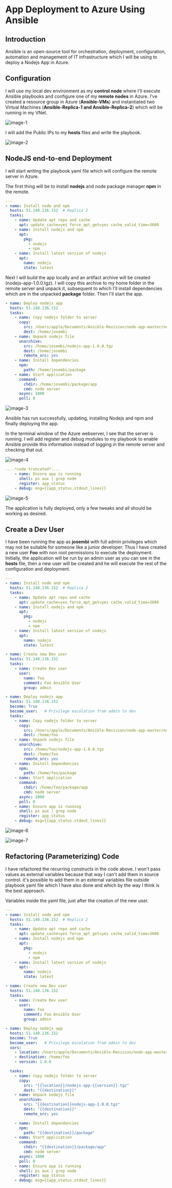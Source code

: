 # App Deployment to Azure Using Ansible

## Introduction

Ansible is an open-source tool for orchestration, deployment, configuration, automation and management of IT infrastructure which I will be using to deploy a Nodejs App in Azure.

## Configuration

I will use my local dev environment as my **control node** where I'll execute Ansible playbooks and configure one of my **remote nodes** in Azure. I've created a resource group in Azure (**Ansible-VMs**) and instantiated two Virtual Machines (**Ansible-Replica-1 and Ansible-Replica-2**) which will be running in my VNet.

![image-1](./images/image-1.png)

I will add the Public IPs to my **hosts** files and write the playbook.

![image-2](./images/image-2.png)

## NodeJS end-to-end Deployment

I will start writing the playbook yaml file which will configure the remote server in Azure.

The first thing will be to install **nodejs** and node package manager **npm** in the remote.

```yaml
---
- name: Install node and npm
  hosts: 51.140.136.152  # Replica 2
  tasks:
    - name: Update apt repo and cache
      apt: update_cache=yes force_apt_get=yes cache_valid_time=3600
    - name: Install nodejs and npm
      apt:
        pkg:
          - nodejs
          - npm
    - name: Install latest version of nodejs
      apt:
        name: nodejs
        state: latest

```

Next I will build the app locally and an artifact archive will be created (nodejs-app-1.0.0.tgz). I will copy this archive to my home folder in the remote server and unpack it, subsequent to which I'll install dependencies which are in the unpacked **package** folder. Then I'll start the app.

```yaml
- name: Deploy nodejs app
  hosts: 51.140.136.152
  tasks:
    - name: Copy nodejs folder to server
      copy:
        src: /Users/apple/Documents/Ansible-Revision/node-app-master/nodejs-app-1.0.0.tgz
        dest: /home/josembi
    - name: Unpack nodejs file
      unarchive:
        src: /home/josembi/nodejs-app-1.0.0.tgz
        dest: /home/josembi
        remote_src: yes
    - name: Install dependencies
      npm:
        path: /home/josembi/package
    - name: Start application
      command:
        chdir: /home/josembi/package/app
        cmd: node server
      async: 1000
      poll: 0
```

![image-3](./images/image-3.png)

Ansible has run successfully, updating, installing Nodejs and npm and finally deploying the app.

In the terminal window of the Azure webserver, I see that the server is running. I will add register and debug modules to my playbook to enable Ansible provide this information instead of logging in the remote server and checking that out.

![image-4](./images/image-4.png)

```yaml
....*code truncated*....
    - name: Ensure app is running
      shell: ps aux | grep node
      register: app_status
    - debug: msg={{app_status.stdout_lines}}
```

![image-5](./images/image-5.png)

The application is fully deployed, only a few tweaks and all should be working as desired.

## Create a Dev User 

I have been running the app as **josembi** with full admin privileges which may not be suitable for someone like a junior developer. Thus I have created a new user **Foo** with non root permissions to execute the deployment. Initially, the application will be run by an admin user as you can see in the **hosts** file, then a new user will be created and he will execute the rest of the configuration and deployment.

```yaml
---
- name: Install node and npm
  hosts: 51.140.136.152  # Replica 2
  tasks:
    - name: Update apt repo and cache
      apt: update_cache=yes force_apt_get=yes cache_valid_time=3600
    - name: Install nodejs and npm
      apt:
        pkg:
          - nodejs
          - npm
    - name: Install latest version of nodejs
      apt:
        name: nodejs
        state: latest

- name: Create new Dev user
  hosts: 51.140.136.152
  tasks:
    - name: Create Dev user
      user:
        name: foo
        comment: Foo Ansible User
        group: admin

- name: Deploy nodejs app
  hosts: 51.140.136.152
  become: True
  become_user:   # Privilege escalation from admin to dev
  tasks:
    - name: Copy nodejs folder to server
      copy:
        src: /Users/apple/Documents/Ansible-Revision/node-app-master/nodejs-app-1.0.0.tgz
        dest: /home/foo
    - name: Unpack nodejs file
      unarchive:
        src: /home/foo/nodejs-app-1.0.0.tgz
        dest: /home/foo
        remote_src: yes
    - name: Install dependencies
      npm:
        path: /home/foo/package
    - name: Start application
      command:
        chdir: /home/foo/package/app
        cmd: node server
      async: 1000
      poll: 0
    - name: Ensure app is running
      shell: ps aux | grep node
      register: app_status
    - debug: msg={{app_status.stdout_lines}}
```

![image-6](./images/image-6.png)

![image-7](./images/image-7.png)

## Refactoring (Parameterizing) Code

I have refactored the recurring constructs in the code above. I won't pass values as external variables because that way I can't add them in source control. it's possible to add them in an external variables file outside playbook yaml file which I have also done and which by the way I think is the best approach.

Variables inside the yaml file, just after the creation of the new user.

```yaml
---
- name: Install node and npm
  hosts: 51.140.136.152  # Replica 2
  tasks:
    - name: Update apt repo and cache
      apt: update_cache=yes force_apt_get=yes cache_valid_time=3600
    - name: Install nodejs and npm
      apt:
        pkg:
          - nodejs
          - npm
    - name: Install latest version of nodejs
      apt:
        name: nodejs
        state: latest

- name: Create new Dev user
  hosts: 51.140.136.152
  tasks:
    - name: Create Dev user
      user:
        name: foo
        comment: Foo Ansible User
        group: admin

- name: Deploy nodejs app
  hosts: 51.140.136.152
  become: True
  become_user:   # Privilege escalation from admin to dev
  vars:
    - location: /Users/apple/Documents/Ansible-Revision/node-app-master
    - destination: /home/foo
    - version: 1.0.0

  tasks:
    - name: Copy nodejs folder to server
      copy:
        src: "{{location}}/nodejs-app-{{version}}.tgz"
        dest: "{{destination}}"
    - name: Unpack nodejs file
      unarchive:
        src: "{{destination}}nodejs-app-1.0.0.tgz"
        dest: "{{destination}}"
        remote_src: yes

    - name: Install dependencies
      npm:
        path: "{{destination}}/package"
    - name: Start application
      command:
        chdir: "{{destination}}/package/app"
        cmd: node server
      async: 1000
      poll: 0
    - name: Ensure app is running
      shell: ps aux | grep node
      register: app_status
    - debug: msg={{app_status.stdout_lines}}
```